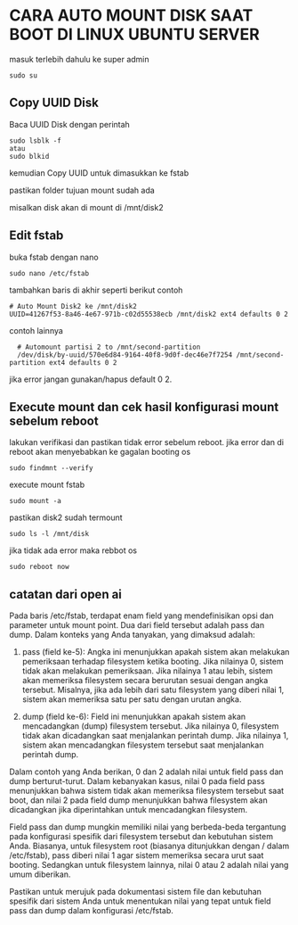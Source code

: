 # CARA AUTO MOUNT DISK SAAT BOOT DI LINUX UBUNTU SERVER

masuk terlebih dahulu ke super admin
```
sudo su
```

## Copy UUID Disk
Baca UUID Disk dengan perintah 
``` 
sudo lsblk -f
atau
sudo blkid
```
kemudian Copy UUID untuk dimasukkan ke fstab

pastikan folder tujuan mount sudah ada

misalkan disk akan di mount di /mnt/disk2

## Edit fstab
buka fstab dengan nano
```
sudo nano /etc/fstab
```
tambahkan baris di akhir seperti berikut
contoh 

```
# Auto Mount Disk2 ke /mnt/disk2
UUID=41267f53-8a46-4e67-971b-c02d55538ecb /mnt/disk2 ext4 defaults 0 2

```

contoh lainnya
```
  # Automount partisi 2 to /mnt/second-partition
  /dev/disk/by-uuid/570e6d84-9164-40f8-9d0f-dec46e7f7254 /mnt/second-partition ext4 defaults 0 2
```

jika error jangan gunakan/hapus default 0 2.


## Execute mount dan cek hasil konfigurasi mount sebelum reboot

lakukan verifikasi dan pastikan tidak error sebelum reboot. jika error dan di reboot akan menyebabkan ke gagalan booting os
```
sudo findmnt --verify
```

execute mount fstab
```
sudo mount -a
```

pastikan disk2 sudah termount
```
sudo ls -l /mnt/disk
```

jika tidak ada error maka rebbot os
```
sudo reboot now
```


## catatan dari open ai

Pada baris /etc/fstab, terdapat enam field yang mendefinisikan opsi dan parameter untuk mount point. Dua dari field tersebut adalah pass dan dump. Dalam konteks yang Anda tanyakan, yang dimaksud adalah:

1. pass (field ke-5): Angka ini menunjukkan apakah sistem akan melakukan pemeriksaan terhadap filesystem ketika booting. Jika nilainya 0, sistem tidak akan melakukan pemeriksaan. Jika nilainya 1 atau lebih, sistem akan memeriksa filesystem secara berurutan sesuai dengan angka tersebut. Misalnya, jika ada lebih dari satu filesystem yang diberi nilai 1, sistem akan memeriksa satu per satu dengan urutan angka.

2. dump (field ke-6): Field ini menunjukkan apakah sistem akan mencadangkan (dump) filesystem tersebut. Jika nilainya 0, filesystem tidak akan dicadangkan saat menjalankan perintah dump. Jika nilainya 1, sistem akan mencadangkan filesystem tersebut saat menjalankan perintah dump.

Dalam contoh yang Anda berikan, 0 dan 2 adalah nilai untuk field pass dan dump berturut-turut. Dalam kebanyakan kasus, nilai 0 pada field pass menunjukkan bahwa sistem tidak akan memeriksa filesystem tersebut saat boot, dan nilai 2 pada field dump menunjukkan bahwa filesystem akan dicadangkan jika diperintahkan untuk mencadangkan filesystem.

Field pass dan dump mungkin memiliki nilai yang berbeda-beda tergantung pada konfigurasi spesifik dari filesystem tersebut dan kebutuhan sistem Anda. Biasanya, untuk filesystem root (biasanya ditunjukkan dengan / dalam /etc/fstab), pass diberi nilai 1 agar sistem memeriksa secara urut saat booting. Sedangkan untuk filesystem lainnya, nilai 0 atau 2 adalah nilai yang umum diberikan.

Pastikan untuk merujuk pada dokumentasi sistem file dan kebutuhan spesifik dari sistem Anda untuk menentukan nilai yang tepat untuk field pass dan dump dalam konfigurasi /etc/fstab.
